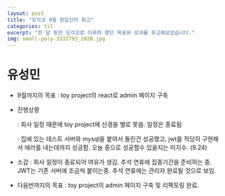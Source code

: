 ```yaml
---
layout: post
title: "모각코 9월 한달간의 회고"
categories: til
excerpt: "한 달 동안 모각코로 이루려 했던 목표와 성과를 회고해보았습니다."
img: small-poly-3332793_1920.jpg
---
```


# 유성민

- 9월까지의 목표 : toy project의 react로 admin 페이지 구축
- 진행상황

  : 회사 일정 때문에 toy project에 신경을 별로 못씀. 일정은 종료됨

  : 집에 있는 테스트 서버와 mysql을 붙여서 돌린건 성공했고, jwt를 적당히 구현해서 에러를 내는데까지 성공함. 오늘 중으로 성공할수 있을지는 미지수. (9.24) 

- 소감 : 회사 일정이 종료되어 여유가 생김. 추석 연휴에 집중기간을 준비하는 중. JWT는 기존 서버에 조금씩 붙이는중. 추석 연휴에는 관리자 완료될 것으로 보임.

- 다음번까지의 목표 : toy project의 admin 페이지 구축 및 리팩토링 완료.
